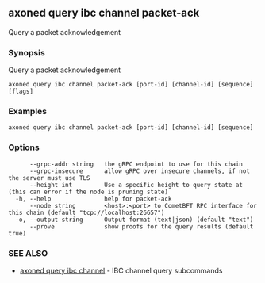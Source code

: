 ## axoned query ibc channel packet-ack

Query a packet acknowledgement

### Synopsis

Query a packet acknowledgement

```
axoned query ibc channel packet-ack [port-id] [channel-id] [sequence] [flags]
```

### Examples

```
axoned query ibc channel packet-ack [port-id] [channel-id] [sequence]
```

### Options

```
      --grpc-addr string   the gRPC endpoint to use for this chain
      --grpc-insecure      allow gRPC over insecure channels, if not the server must use TLS
      --height int         Use a specific height to query state at (this can error if the node is pruning state)
  -h, --help               help for packet-ack
      --node string        <host>:<port> to CometBFT RPC interface for this chain (default "tcp://localhost:26657")
  -o, --output string      Output format (text|json) (default "text")
      --prove              show proofs for the query results (default true)
```

### SEE ALSO

* [axoned query ibc channel](axoned_query_ibc_channel.md)	 - IBC channel query subcommands
